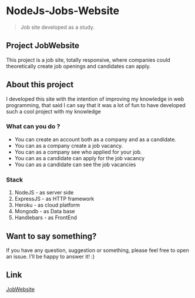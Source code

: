 # NodeJs-Jobs-Website
> Job site developed as a study.

## Project JobWebsite
This project is a job site, totally responsive, where companies could theoretically create job openings and candidates can apply.

## About this project
I developed this site with the intention of improving my knowledge in web programming, that said I can say that it was a lot of fun to have developed such a cool project with my knowledge

### What can you do ?
- You can create an account both as a company and as a candidate.
- You can as a company create a job vacancy.
- You can as a company see who applied for your job.
- You can as a candidate can apply for the job vacancy
- You can as a candidate can see the job vacancies


### Stack 
1. NodeJS - as server side
2. ExpressJS - as HTTP framework
3. Heroku - as cloud platform
4. Mongodb - as Data base
5. Handlebars - as FrontEnd

## Want to say something?
If you have any question, suggestion or something, please feel free to open an issue. I'll be happy to answer it! :)

## Link
[JobWebsite](https://jobswebsite.herokuapp.com/)
